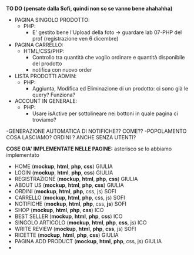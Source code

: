 **TO DO (pensate dalla Sofi, quindi non so se vanno bene ahahahha)**
- PAGINA SINGOLO PRODOTTO:
    - PHP:
        - E' gestito bene l'Upload della foto -> guardare lab 07-PHP del prof (registrazione ven 6 dicembre)
- PAGINA CARRELLO:
    - HTML/CSS/PHP:
        - Controllo tra quantità che voglio ordinare e quantità disponibile del prodotto
        - notifica con nuovo order
- LISTA PRODOTTI ADMIN:
    - PHP:
        - Aggiunta, Modifica ed Eliminazione di un prodotto: ci sono già le query? Funziona?
- ACCOUNT IN GENERALE:
    - PHP:
        - Usare isActive per sottolineare nei bottoni in quale pagina ci troviamo?


-GENERAZIONE AUTOMATICA DI NOTIFICHE?? COME??
-POPOLAMENTO COSA LASCIAMO? ORDINI ? ANCHE SENZA UTENTI?


**COSE GIA' IMPLEMENTATE NELLE PAGINE:**
asterisco se lo abbiamo implementato
- HOME (**mockup**, **html**, **php**, **css**) GIULIA
- LOGIN (**mockup**, **html**, **php**, **css**) GIULIA
- REGISTRAZIONE (**mockup**, **html**, **php**, **css**) GIULIA
- ABOUT US (**mockup**, **html**, **php**, **css**) GIULIA 
- ORDINI (**mockup**, **html**, **php**, css, js) SOFI
- CARRELLO (**mockup**, **html**, **php**, css, js) SOFI
- NOTIFICHE (**mockup**, **html**, **php**, css, **js**) SOFI
- SHOP (**mockup**, **html**, **php**, **css**) ICO
- BEST SELLER (**mockup**, **html**, **php**, **css**) ICO
- SINGOLO ARTICOLO (**mockup**, **html**, **php**, **css**, js) ICO 
- WRITE REVIEW (**mockup**, **html**, **php**, **css**, js) SOFI
- RICETTE (**mockup**, **html**, **php**, **css**) GIULIA
- PAGINA ADD PRODUCT (**mockup**, **html**, **php**, css, js) GIULIA
- 